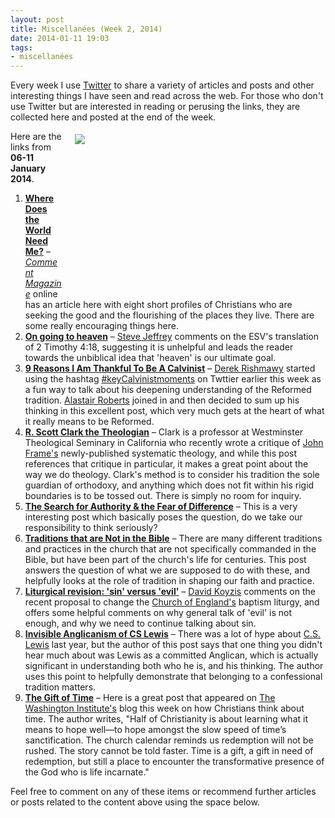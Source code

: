 ```yaml
---
layout: post
title: Miscellanées (Week 2, 2014)
date: 2014-01-11 19:03
tags:
- miscellanées
---
```

Every week I use <a href="http://twitter.com/jakebelder">Twitter</a> to share a variety of articles and posts and other interesting things I have seen and read across the web. For those who don't use Twitter but are interested in reading or perusing the links, they are collected here and posted at the end of the week.

<div style="float: right; margin: 5px 1px 0px 20px; width: 400px; height: 250px;"><img src="https://dl.dropboxusercontent.com/u/3897986/Jake%20Blog%20Images/time.jpg"></div>
Here are the links from <strong>06-11 January 2014</strong>.

<ol>
<li><strong><a href="http://bit.ly/1aeACgi">Where Does the World Need Me?</a></strong> – <em><a href="http://twitter.com/commentmag">Comment Magazine</a></em> online has an article here with eight short profiles of Christians who are seeking the good and the flourishing of the places they live. There are some really encouraging things here.</li>

<li><strong><a href="http://bit.ly/1aeAZr3">On going to heaven</a></strong> – <a href="http://twitter.com/PastorSteveJeff">Steve Jeffrey</a> comments on the ESV's translation of 2 Timothy 4:18, suggesting it is unhelpful and leads the reader towards the unbiblical idea that 'heaven' is our ultimate goal.</li>

<li><strong><a href="http://bit.ly/K4XdkY">9 Reasons I Am Thankful To Be A Calvinist</a></strong> – <a href="http://twitter.com/DZRishmawy">Derek Rishmawy</a> started using the hashtag <a href="https://twitter.com/search?q=%23keyCalvinistmoments">#keyCalvinistmoments</a> on Twttier earlier this week as a fun way to talk about his deepening understanding of the Reformed tradition. <a href="http://twitter.com/zugzwanged">Alastair Roberts</a> joined in and then decided to sum up his thinking in this excellent post, which very much gets at the heart of what it really means to be Reformed.</li>

<li><strong><a href="http://bit.ly/1bR9d07">R. Scott Clark the Theologian</a></strong> – Clark is a professor at Westminster Theological Seminary in California who recently wrote a critique of <a href="http://www.rts.edu/seminary/faculty/bio.aspx?id=502">John Frame's</a> newly-published systematic theology, and while this post references that critique in particular, it makes a great point about the way we do theology. Clark's method is to consider his tradition the sole guardian of orthodoxy, and anything which does not fit within his rigid boundaries is to be tossed out. There is simply no room for inquiry.</li>

<li><strong><a href="http://bit.ly/1dUSPAt">The Search for Authority & the Fear of Difference</a></strong> – This is a very interesting post which basically poses the question, do we take our responsibility to think seriously?</li>

<li><strong><a href="http://bit.ly/1dV4LCm">Traditions that are Not in the Bible</a></strong> – There are many different traditions and practices in the church that are not specifically commanded in the Bible, but have been part of the church's life for centuries. This post answers the question of what we are supposed to do with these, and helpfully looks at the role of tradition in shaping our faith and practice.</li>

<li><strong><a href="http://bit.ly/KI2SyD">Liturgical revision: 'sin' versus 'evil'</a></strong> – <a href="http://twitter.com/ByzntnCalvnst">David Koyzis</a> comments on the recent proposal to change the <a href="http://www.churchofengland.org">Church of England's</a> baptism liturgy, and offers some helpful comments on why general talk of 'evil' is not enough, and why we need to continue talking about sin.</li>

<li><strong><a href="http://bit.ly/1d28iOV">Invisible Anglicanism of CS Lewis</a></strong> – There was a lot of hype about <a href="http://en.wikipedia.org/wiki/C._S._Lewis">C.S. Lewis</a> last year, but the author of this post says that one thing you didn't hear much about was Lewis as a committed Anglican, which is actually significant in understanding both who he is, and his thinking. The author uses this point to helpfully demonstrate that belonging to a confessional tradition matters.</li>

<li><strong><a href="http://bit.ly/1d27sls">The Gift of Time</a></strong> – Here is a great post that appeared on <a href="http://twitter.com/TWI_vocation">The Washington Institute's</a> blog this week on how Christians think about time. The author writes, "Half of Christianity is about learning what it means to hope well—to hope amongst the slow speed of time’s sanctification. The church calendar reminds us redemption will not be rushed. The story cannot be told faster. Time is a gift, a gift in need of redemption, but still a place to encounter the transformative presence of the God who is life incarnate."</li>
</ol>

Feel free to comment on any of these items or recommend further articles or posts related to the content above using the space below.
